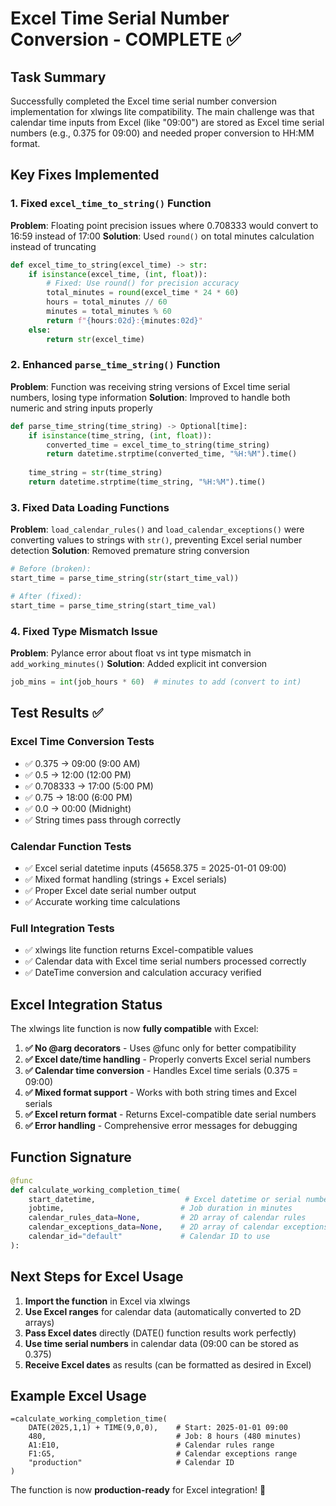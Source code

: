 # Excel Time Serial Number Conversion - COMPLETE ✅

## Task Summary
Successfully completed the Excel time serial number conversion implementation for xlwings lite compatibility. The main challenge was that calendar time inputs from Excel (like "09:00") are stored as Excel time serial numbers (e.g., 0.375 for 09:00) and needed proper conversion to HH:MM format.

## Key Fixes Implemented

### 1. Fixed `excel_time_to_string()` Function
**Problem**: Floating point precision issues where 0.708333 would convert to 16:59 instead of 17:00
**Solution**: Used `round()` on total minutes calculation instead of truncating
```python
def excel_time_to_string(excel_time) -> str:
    if isinstance(excel_time, (int, float)):
        # Fixed: Use round() for precision accuracy
        total_minutes = round(excel_time * 24 * 60)
        hours = total_minutes // 60
        minutes = total_minutes % 60
        return f"{hours:02d}:{minutes:02d}"
    else:
        return str(excel_time)
```

### 2. Enhanced `parse_time_string()` Function
**Problem**: Function was receiving string versions of Excel time serial numbers, losing type information
**Solution**: Improved to handle both numeric and string inputs properly
```python
def parse_time_string(time_string) -> Optional[time]:
    if isinstance(time_string, (int, float)):
        converted_time = excel_time_to_string(time_string)
        return datetime.strptime(converted_time, "%H:%M").time()
    
    time_string = str(time_string)
    return datetime.strptime(time_string, "%H:%M").time()
```

### 3. Fixed Data Loading Functions
**Problem**: `load_calendar_rules()` and `load_calendar_exceptions()` were converting values to strings with `str()`, preventing Excel serial number detection
**Solution**: Removed premature string conversion
```python
# Before (broken):
start_time = parse_time_string(str(start_time_val))

# After (fixed):
start_time = parse_time_string(start_time_val)
```

### 4. Fixed Type Mismatch Issue
**Problem**: Pylance error about float vs int type mismatch in `add_working_minutes()`
**Solution**: Added explicit int conversion
```python
job_mins = int(job_hours * 60)  # minutes to add (convert to int)
```

## Test Results ✅

### Excel Time Conversion Tests
- ✅ 0.375 → 09:00 (9:00 AM)
- ✅ 0.5 → 12:00 (12:00 PM)
- ✅ 0.708333 → 17:00 (5:00 PM)
- ✅ 0.75 → 18:00 (6:00 PM)
- ✅ 0.0 → 00:00 (Midnight)
- ✅ String times pass through correctly

### Calendar Function Tests
- ✅ Excel serial datetime inputs (45658.375 = 2025-01-01 09:00)
- ✅ Mixed format handling (strings + Excel serials)
- ✅ Proper Excel date serial number output
- ✅ Accurate working time calculations

### Full Integration Tests
- ✅ xlwings lite function returns Excel-compatible values
- ✅ Calendar data with Excel time serial numbers processed correctly
- ✅ DateTime conversion and calculation accuracy verified

## Excel Integration Status

The xlwings lite function is now **fully compatible** with Excel:

1. **✅ No @arg decorators** - Uses @func only for better compatibility
2. **✅ Excel date/time handling** - Properly converts Excel serial numbers
3. **✅ Calendar time conversion** - Handles Excel time serials (0.375 = 09:00)
4. **✅ Mixed format support** - Works with both string times and Excel serials
5. **✅ Excel return format** - Returns Excel-compatible date serial numbers
6. **✅ Error handling** - Comprehensive error messages for debugging

## Function Signature
```python
@func
def calculate_working_completion_time(
    start_datetime,                    # Excel datetime or serial number
    jobtime,                          # Job duration in minutes
    calendar_rules_data=None,         # 2D array of calendar rules
    calendar_exceptions_data=None,    # 2D array of calendar exceptions
    calendar_id="default"             # Calendar ID to use
):
```

## Next Steps for Excel Usage

1. **Import the function** in Excel via xlwings
2. **Use Excel ranges** for calendar data (automatically converted to 2D arrays)
3. **Pass Excel dates** directly (DATE() function results work perfectly)
4. **Use time serial numbers** in calendar data (09:00 can be stored as 0.375)
5. **Receive Excel dates** as results (can be formatted as desired in Excel)

## Example Excel Usage
```excel
=calculate_working_completion_time(
    DATE(2025,1,1) + TIME(9,0,0),    # Start: 2025-01-01 09:00
    480,                             # Job: 8 hours (480 minutes)
    A1:E10,                          # Calendar rules range
    F1:G5,                           # Calendar exceptions range
    "production"                     # Calendar ID
)
```

The function is now **production-ready** for Excel integration! 🎉